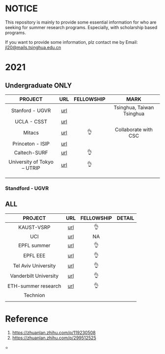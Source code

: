 # NOTICE

This repository is mainly to provide some essential information for who are seeking for summer research programs. Especially, with scholarship based programs. 

If you want to provide some information, plz contact me by Email: jl20@mails.tsinghua.edu.cn

# 2021

 ## Undergraduate ONLY

|           PROJECT           |                             URL                              | FELLOWSHIP |           MARK            |
| :-------------------------: | :----------------------------------------------------------: | :--------: | :-----------------------: |
|       Stanford - UGVR       | [url](https://engineering.stanford.edu/students-academics/programs/global-engineering-programs/chinese-ugvr) |            | Tsinghua, Taiwan Tsinghua |
|         UCLA - CSST         |                [url](https://csst.ucla.edu/)                 |            |                           |
|           Mitacs            |               [url](https://www.mitacs.ca/en)                | :ok_hand:  |   Collaborate with CSC    |
|      Princeton - ISIP       | [url](https://international.princeton.edu/international-students-and-scholars/International-Student-Internship-Program) |            |                           |
|        Caltech-SURF         |         [url](http://sfp.caltech.edu/programs/surf)          | :ok_hand:  |                           |
| University of Tokyo – UTRIP |                           [url]()                            | :ok_hand:  |                           |
|                             |                                                              |            |                           |
|                             |                                                              |            |                           |
|                             |                                                              |            |                           |

### Standford - UGVR





## ALL 

|        PROJECT        |                             URL                              | FELLOWSHIP | DETAIL |
| :-------------------: | :----------------------------------------------------------: | :--------: | :----: |
|      KAUST-VSRP       |              [url](https://vsrp.kaust.edu.sa/)               | :ok_hand:  |        |
|          UCI          | [url]([https://sites.uci.edu/ucinspire/application/](https://link.zhihu.com/?target=https%3A//sites.uci.edu/ucinspire/application/)) |     NA     |        |
|      EPFL summer      |                [url](https://summer.epfl.ch/)                | :ok_hand:  |        |
|       EPFL EEE        |                 [url](https://eee.epfl.ch/)                  | :ok_hand:  |        |
|  Tel Aviv University  | [url](https://international.tau.ac.il/Summer_Internship_Program) | :ok_hand:  |        |
| Vanderbilt University |  [url](https://engineering.vanderbilt.edu/summer-research/)  | :ok_hand:  |        |
|  ETH-summer research  | [url](https://inf.ethz.ch/studies/summer-research-fellowship.html) | :ok_hand:  |        |
|       Technion        |                                                              |            |        |
|                       |                                                              |            |        |



# Reference

1. https://zhuanlan.zhihu.com/p/119230508
2. https://zhuanlan.zhihu.com/p/299512525

:star: